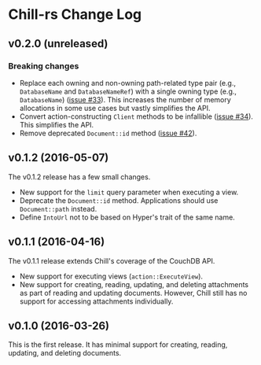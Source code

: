 # Chill-rs Change Log

## v0.2.0 (unreleased)

### Breaking changes

* Replace each owning and non-owning path-related type pair (e.g.,
  `DatabaseName` and `DatabaseNameRef`) with a single owning type (e.g.,
  `DatabaseName`) ([issue #33](issue_33)). This increases the number of
  memory allocations in some use cases but vastly simplifies the API.
* Convert action-constructing `Client` methods to be infallible ([issue
  #34](issue_34)). This simplifies the API.
* Remove deprecated `Document::id` method ([issue #42](issue_42)).

## v0.1.2 (2016-05-07)

The v0.1.2 release has a few small changes.

* New support for the `limit` query parameter when executing a view.
* Deprecate the `Document::id` method. Applications should use
  `Document::path` instead.
* Define `IntoUrl` not to be based on Hyper's trait of the same name.

## v0.1.1 (2016-04-16)

The v0.1.1 release extends Chill's coverage of the CouchDB API.

* New support for executing views (`action::ExecuteView`).
* New support for creating, reading, updating, and deleting attachments
  as part of reading and updating documents. However, Chill still has no
  support for accessing attachments individually.

## v0.1.0 (2016-03-26)

This is the first release. It has minimal support for creating, reading,
updating, and deleting documents.

[issue_33]: https://github.com/chill-rs/chill/issues/33
[issue_34]: https://github.com/chill-rs/chill/issues/34
[issue_42]: https://github.com/chill-rs/chill/issues/42
